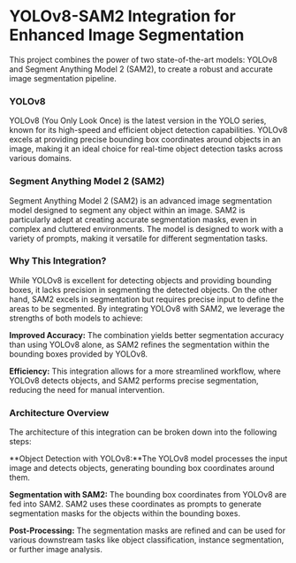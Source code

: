 # YOLOv8-SAM2 Integration for Enhanced Image Segmentation


This project combines the power of two state-of-the-art models: YOLOv8 and Segment Anything Model 2 (SAM2), to create a robust and accurate image segmentation pipeline.

### YOLOv8
YOLOv8 (You Only Look Once) is the latest version in the YOLO series, known for its high-speed and efficient object detection capabilities. YOLOv8 excels at providing precise bounding box coordinates around objects in an image, making it an ideal choice for real-time object detection tasks across various domains.

### Segment Anything Model 2 (SAM2)
Segment Anything Model 2 (SAM2) is an advanced image segmentation model designed to segment any object within an image. SAM2 is particularly adept at creating accurate segmentation masks, even in complex and cluttered environments. The model is designed to work with a variety of prompts, making it versatile for different segmentation tasks.

### Why This Integration?
While YOLOv8 is excellent for detecting objects and providing bounding boxes, it lacks precision in segmenting the detected objects. On the other hand, SAM2 excels in segmentation but requires precise input to define the areas to be segmented. By integrating YOLOv8 with SAM2, we leverage the strengths of both models to achieve:

**Improved Accuracy:** The combination yields better segmentation accuracy than using YOLOv8 alone, as SAM2 refines the segmentation within the bounding boxes provided by YOLOv8.

**Efficiency:** This integration allows for a more streamlined workflow, where YOLOv8 detects objects, and SAM2 performs precise segmentation, reducing the need for manual intervention.

### Architecture Overview
The architecture of this integration can be broken down into the following steps:

**Object Detection with YOLOv8:**The YOLOv8 model processes the input image and detects objects, generating bounding box coordinates around them.

**Segmentation with SAM2:**
The bounding box coordinates from YOLOv8 are fed into SAM2.
SAM2 uses these coordinates as prompts to generate segmentation masks for the objects within the bounding boxes.

**Post-Processing:**
The segmentation masks are refined and can be used for various downstream tasks like object classification, instance segmentation, or further image analysis.

